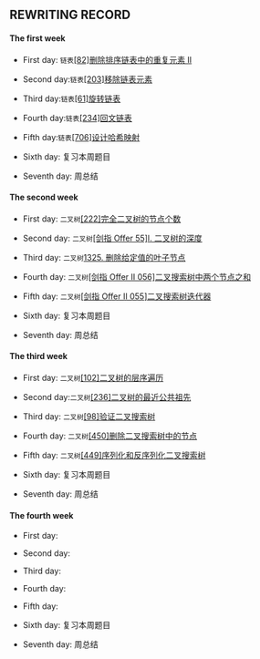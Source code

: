 ## REWRITING RECORD

#### The first week   
* First day: `链表`[[82]删除排序链表中的重复元素 II](https://leetcode-cn.com/problems/remove-duplicates-from-sorted-list-ii/)

* Second day:`链表`[[203]移除链表元素](https://leetcode-cn.com/problems/remove-linked-list-elements/)

* Third day:`链表`[[61]旋转链表](https://leetcode-cn.com/problems/rotate-list/)

* Fourth day:`链表`[[234]回文链表](https://leetcode-cn.com/problems/palindrome-linked-list/)

* Fifth day:`链表`[[706]设计哈希映射](https://leetcode-cn.com/problems/design-hashmap/)

* Sixth day: 复习本周题目

* Seventh day: 周总结

#### The second week

* First day: `二叉树`[[222]完全二叉树的节点个数](https://leetcode-cn.com/problems/count-complete-tree-nodes/)

* Second day: `二叉树`[[剑指 Offer 55]I. 二叉树的深度](https://leetcode-cn.com/problems/er-cha-shu-de-shen-du-lcof/)

* Third day: `二叉树`[1325. 删除给定值的叶子节点](https://leetcode-cn.com/problems/delete-leaves-with-a-given-value/)

* Fourth day: `二叉树`[[剑指 Offer II 056]二叉搜索树中两个节点之和](https://leetcode-cn.com/problems/opLdQZ/)

* Fifth day: `二叉树`[[剑指 Offer II 055]二叉搜索树迭代器](https://leetcode-cn.com/problems/kTOapQ/)

* Sixth day: 复习本周题目

* Seventh day: 周总结

#### The third week

* First day: `二叉树`[[102]二叉树的层序遍历](https://leetcode-cn.com/problems/binary-tree-level-order-traversal/)

* Second day:`二叉树`[[236]二叉树的最近公共祖先](https://leetcode-cn.com/problems/lowest-common-ancestor-of-a-binary-tree/)

* Third day: `二叉树`[[98]验证二叉搜索树](https://leetcode-cn.com/problems/validate-binary-search-tree/)

* Fourth day: `二叉树`[[450]删除二叉搜索树中的节点](https://leetcode-cn.com/problems/delete-node-in-a-bst/)

* Fifth day: `二叉树`[[449]序列化和反序列化二叉搜索树](https://leetcode-cn.com/problems/serialize-and-deserialize-bst/)

* Sixth day: 复习本周题目

* Seventh day: 周总结

#### The fourth week

* First day: 

* Second day: 

* Third day: 

* Fourth day: 

* Fifth day:

* Sixth day: 复习本周题目

* Seventh day: 周总结
